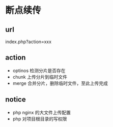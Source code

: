 # 断点续传

## url
index.php?action=xxx

## action
* optinos
  检测分片是否存在
* chunk
  上传分片到临时文件
* merge
  合并分片，删除临时文件，至此上传完成

## notice
* php nginx 的大文件上传配置
* php 对项目根目录的写权限